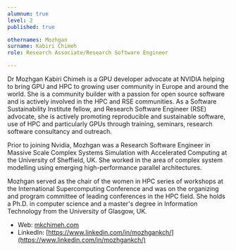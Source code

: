 ```yaml
---
alumnum: true
level: 2
published: true

othernames: Mozhgan
surname: Kabiri Chimeh
role: Research Associate/Research Software Engineer

---
```


Dr Mozhgan Kabiri Chimeh is a GPU developer advocate at NVIDIA helping to bring GPU and HPC to growing user community in Europe and around the world. She is a community builder with a passion for open source software and is actively involved in the HPC and RSE communities. As a Software Sustainability Institute fellow, and Research Software Engineer (RSE) advocate, she is actively promoting reproducible and sustainable software, use of HPC and particularly GPUs through training, seminars, research software consultancy and outreach.

Prior to joining Nvidia, Mozhgan was a Research Software Engineer in Massive Scale Complex Systems Simulation with Accelerated Computing at the University of Sheffield, UK. She worked in the area of complex system modelling using emerging high-performance parallel architectures.

Mozhgan served as the chair of the women in HPC series of workshops at the International Supercomputing Conference and was on the organizing and program committee of leading conferences in the HPC field. She holds a Ph.D. in computer science and a master's degree in Information Technology from the University of Glasgow, UK.

* Web: [mkchimeh.com](http://mkchimeh.com)
* LinkedIn: [https://www.linkedin.com/in/mozhgankch/](https://www.linkedin.com/in/mozhgankch/)
